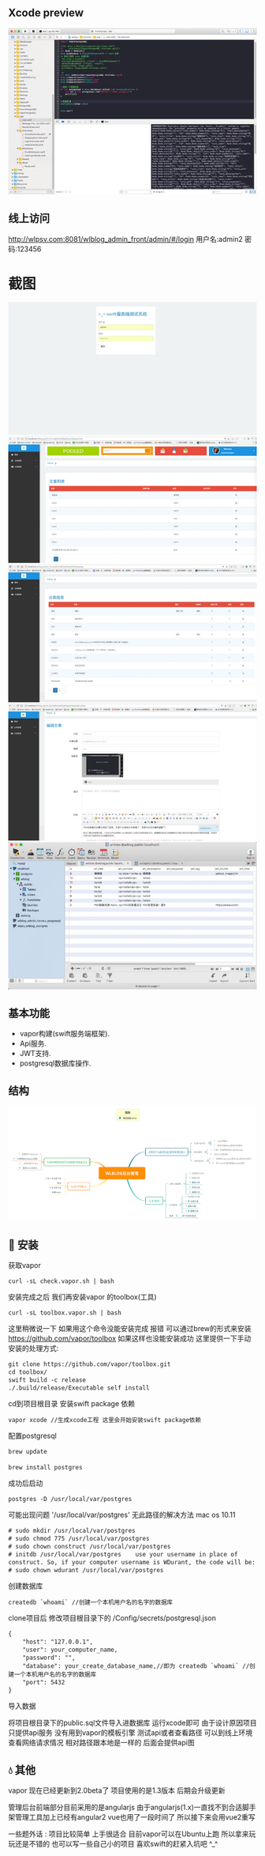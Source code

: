 ## Xcode preview
 ![](https://github.com/HotWordland/wlblog_server/blob/master/00.jpeg)
 
## 线上访问
http://wlpsv.com:8081/wlblog_admin_front/admin/#/login
用户名:admin2
密码:123456
 
# 截图
 ![](https://github.com/HotWordland/wlblog_server/blob/master/01.jpeg)
 ![](https://github.com/HotWordland/wlblog_server/blob/master/02.jpeg)
 ![](https://github.com/HotWordland/wlblog_server/blob/master/03.jpeg)
 ![](https://github.com/HotWordland/wlblog_server/blob/master/04.jpeg)
 ![](https://github.com/HotWordland/wlblog_server/blob/master/05.jpeg)



## 基本功能
- vapor构建(swift服务端框架).
- Api服务.
- JWT支持.
- postgresql数据库操作. 

## 结构
 ![](https://github.com/HotWordland/wlblog_server/blob/master/struct.png)

## 📖 安装



获取vapor
```
curl -sL check.vapor.sh | bash
```
安装完成之后 我们再安装vapor 的toolbox(工具)

```
curl -sL toolbox.vapor.sh | bash
```
这里稍微说一下 如果用这个命令没能安装完成 报错 可以通过brew的形式来安装 https://github.com/vapor/toolbox
如果这样也没能安装成功 
这里提供一下手动安装的处理方式:
```
git clone https://github.com/vapor/toolbox.git
cd toolbox/
swift build -c release
./.build/release/Executable self install
```
cd到项目根目录 安装swift package 依赖
```
vapor xcode //生成xcode工程 这里会开始安装swift package依赖
```

配置postgresql
```
brew update

brew install postgres
```
成功后启动
```
postgres -D /usr/local/var/postgres
```
可能出现问题 '/usr/local/var/postgres' 无此路径的解决方法 mac os 10.11
```
# sudo mkdir /usr/local/var/postgres
# sudo chmod 775 /usr/local/var/postgres
# sudo chown construct /usr/local/var/postgres
# initdb /usr/local/var/postgres	use your username in place of construct. So, if your computer username is WDurant, the code will be:	
# sudo chown wdurant /usr/local/var/postgres
```
创建数据库
```
createdb `whoami` //创建一个本机用户名的名字的数据库
```
clone项目后 修改项目根目录下的 /Config/secrets/postgresql.json
```
{
    "host": "127.0.0.1",
    "user": your_computer_name,
    "password": "",
    "database": your_create_database_name,//即为 createdb `whoami` //创建一个本机用户名的名字的数据库
    "port": 5432
} 
```
导入数据

将项目根目录下的public.sql文件导入进数据库 运行xcode即可
由于设计原因项目只提供api服务 没有用到vapor的模板引擎 测试api或者查看路径 可以到线上环境查看网络请求情况 相对路径跟本地是一样的
后面会提供api图

## 💧 其他
vapor 现在已经更新到2.0beta了 项目使用的是1.3版本 后期会升级更新

管理后台前端部分目前采用的是angularjs 由于angularjs(1.x)一直找不到合适脚手架管理工具加上已经有angular2 vue也用了一段时间了 
所以接下来会用vue2重写

一些题外话 : 
项目比较简单 上手很适合 目前vapor可以在Ubuntu上跑 所以拿来玩玩还是不错的 也可以写一些自己小的项目 喜欢swift的赶紧入坑吧 ^_^



